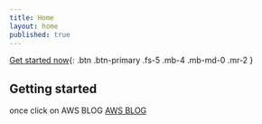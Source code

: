 ```yaml
---
title: Home
layout: home
published: true
---
```


[Get started now](#getting-started){: .btn .btn-primary .fs-5 .mb-4 .mb-md-0 .mr-2 }
## Getting started

once click on AWS BLOG
[AWS BLOG](https://zacks.one/aws-ec2-lab/)
